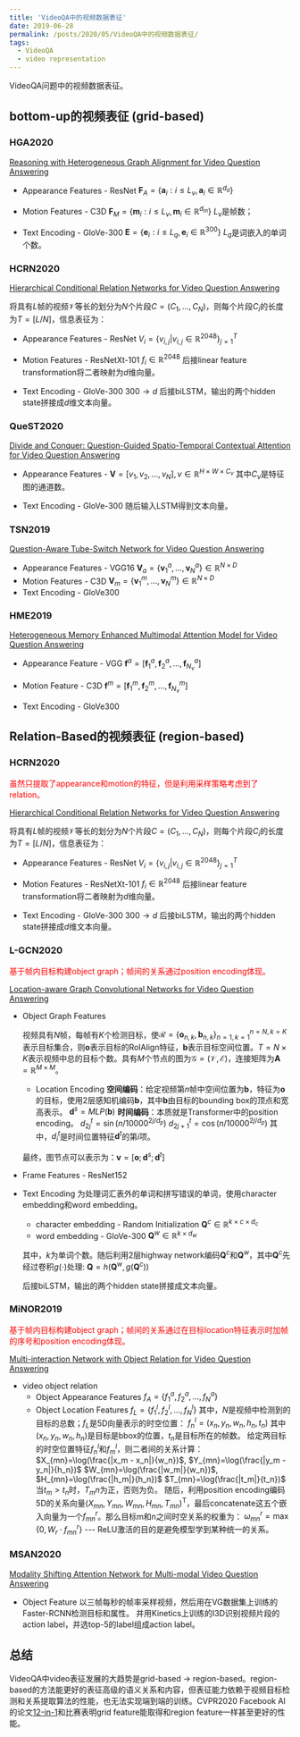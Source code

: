 ```yaml
---
title: 'VideoQA中的视频数据表征'
date: 2019-06-28
permalink: /posts/2020/05/VideoQA中的视频数据表征/
tags:
  - VideoQA
  - video representation
---
```


VideoQA问题中的视频数据表征。

<!-- [TOC] -->

## bottom-up的视频表征 (grid-based)

### HGA2020

[Reasoning with Heterogeneous Graph Alignment for Video Question Answering]([.](https://aaai.org/Papers/AAAI/2020GB/AAAI-JiangP.7061.pdf))

- Appearance Features - ResNet
  $\mathbf{F}_A = \{\mathbf{a}_i: i\leq L_v,\mathbf{a}_i \in \mathbb{R}^{d_a}\}$
- Motion Features - C3D
  $\mathbf{F}_M = \{\mathbf{m}_i: i\leq L_v,\mathbf{m}_i \in \mathbb{R}^{d_m}\}$
$L_v$是帧数；

- Text Encoding - GloVe-300
  $\mathbf{E} = \{\mathbf{e}_i: i\leq L_q,\mathbf{e}_i \in \mathbb{R}^{300}\}$
  $L_q$是词嵌入的单词个数。

### HCRN2020

[Hierarchical Conditional Relation Networks for Video Question Answering](https://arxiv.org/pdf/2002.10698.pdf)

将具有$L$帧的视频$\mathcal{V}$等长的划分为$N$个片段$C=(C_1, ..., C_N)$，则每个片段$C_i$的长度为$T=[L/N]$，信息表征为：

- Appearance Features - ResNet
  $V_i = \{v_{i,j}| v_{i,j} \in \mathbb{R}^{2048}\}_{j=1}^T$
- Motion Features - ResNetXt-101
  $f_i \in \mathbb{R}^{2048}$
  后接linear feature transformation将二者映射为$d$维向量。

- Text Encoding - GloVe-300
  $300 \rightarrow d$
  后接biLSTM，输出的两个hidden state拼接成$d$维文本向量。

### QueST2020

[Divide and Conquer: Question-Guided Spatio-Temporal Contextual Attention for Video Question Answering](https://www.aaai.org/Papers/AAAI/2020GB/AAAI-JiangJ.1655.pdf)

- Appearance Features - 
  $\mathbf{V}=[v_1,v_2,...,v_N], v\in \mathbb{R}^{H\times W\times C_v}$
  其中$C_v$是特征图的通道数。

- Text Encoding - GloVe-300
  随后输入LSTM得到文本向量。
  
### TSN2019

[Question-Aware Tube-Switch Network for Video Question Answering](https://dl.acm.org/doi/abs/10.1145/3343031.3350969)

- Appearance Features - VGG16
  $\mathbf{V}_a=\{\mathbf{v}_1^a,...,\mathbf{v}_N^a \} \in \mathbb{R}^{N\times D}$
- Motion Features - C3D
  $\mathbf{V}_m=\{\mathbf{v}_1^m,...,\mathbf{v}_N^m \} \in \mathbb{R}^{N\times D}$
- Text Encoding - GloVe300

### HME2019

[Heterogeneous Memory Enhanced Multimodal Attention Model for Video Question Answering](https://arxiv.org/pdf/1904.04357.pdf)

- Appearance Feature - VGG
  $\mathbf{f}^a=[\mathbf{f}^a_1, \mathbf{f}^a_2, ..., \mathbf{f}^a_{N_v}]$
- Motion Feature - C3D
  $\mathbf{f}^m=[\mathbf{f}^m_1, \mathbf{f}^m_2, ..., \mathbf{f}^m_{N_v}]$

- Text Encoding - GloVe300
  
## Relation-Based的视频表征 (region-based)

### HCRN2020

<span style="color:red">虽然只提取了appearance和motion的特征，但是利用采样策略考虑到了relation。</span>

[Hierarchical Conditional Relation Networks for Video Question Answering](https://arxiv.org/pdf/2002.10698.pdf)

将具有$L$帧的视频$\mathcal{V}$等长的划分为$N$个片段$C=(C_1, ..., C_N)$，则每个片段$C_i$的长度为$T=[L/N]$，信息表征为：

- Appearance Features - ResNet
  $V_i = \{v_{i,j}| v_{i,j} \in \mathbb{R}^{2048}\}_{j=1}^T$
- Motion Features - ResNetXt-101
  $f_i \in \mathbb{R}^{2048}$
  后接linear feature transformation将二者映射为$d$维向量。

- Text Encoding - GloVe-300
  $300 \rightarrow d$
  后接biLSTM，输出的两个hidden state拼接成$d$维文本向量。

### L-GCN2020

<span style="color:red">基于帧内目标构建object graph；帧间的关系通过position encoding体现。</span>

[Location-aware Graph Convolutional Networks for Video Question Answering](https://tanmingkui.github.io/files/publications/Location-aware.pdf)

- Object Graph Features

  视频具有$N$帧，每帧有$K$个检测目标，使$\mathcal{R}=\{\mathbf{o}_{n,k}, \mathbf{b}_{n,k} \}_{n=1,k=1}^{n=N,k=K}$表示目标集合，则$\mathbf{o}$表示目标的RoIAlign特征，$\mathbf{b}$表示目标空间位置。$T=N\times K$表示视频中总的目标个数。具有$M$个节点的图为$\mathcal{G}=(\mathcal{V}, \mathcal{E})$，连接矩阵为$\bm{A}=\mathbb{R}^{M \times M}$。

  - Location Encoding
    **空间编码**：给定视频第$n$帧中空间位置为$\mathbf{b}$，特征为$\mathbf{o}$的目标，使用2层感知机编码$\mathbf{b}$，其中$\mathbf{b}$由目标的bounding box的顶点和宽高表示。
    $\mathbf{d}^s=MLP(\mathbf{b})$
    **时间编码**：本质就是Transformer中的position encoding。
    $d_{2j}^t=\sin(n/10000^{2j/d_p})$
    $d_{2j+1}^t=\cos(n/10000^{2j/d_p})$
    其中，$d_{i}^t$是时间位置特征$\mathbf{d}^t$的第$i$项。

  最终，图节点可以表示为：$\mathbf{v}=[\mathbf{o};\mathbf{d}^s;\mathbf{d}^t]$

- Frame Features - ResNet152
  
- Text Encoding
  为处理词汇表外的单词和拼写错误的单词，使用character embedding和word embedding。

  - character embedding - Random Initialization
    $\mathbf{Q}^c \in \mathbb{R}^{k \times c \times d_c}$
  - word embedding - GloVe-300
    $\mathbf{Q}^w \in \mathbb{R}^{k \times d_w}$
  
  其中，$k$为单词个数。随后利用2层highway network编码$\mathbf{Q}^c$和$\mathbf{Q}^w$，其中$\mathbf{Q}^c$先经过卷积$g(\cdot)$处理:
  $\mathbf{Q}=h(\mathbf{Q}^w, g(\mathbf{Q}^c))$

  后接biLSTM，输出的两个hidden state拼接成文本向量。

### MiNOR2019

<span style="color:red">基于帧内目标构建object graph；帧间的关系通过在目标location特征表示时加帧的序号和position encoding体现。</span>

[Multi-interaction Network with Object Relation for Video Question Answering](https://dl.acm.org/doi/10.1145/3343031.3351065)

- video object relation
  - Object Appearance Features
    $f_A = \{f_1^a, f_2^a,..., f_N^a \}$
  - Object Location Features
    $f_L = \{f_1^l, f_2^l,..., f_N^l \}$
  其中，$N$是视频中检测到的目标的总数；$f_L$是5D向量表示的时空位置：
    $f_n^l=(x_n, y_n, w_n, h_n, t_n)$
    其中$(x_n, y_n, w_n, h_n)$是目标是bbox的位置，$t_n$是目标所在的帧数。
  给定两目标的时空位置特征$f_n^l$和$f_m^l$，则二者间的关系计算：
  $X_{mn}=\log(\frac{|x_m - x_n|}{w_n})$, $Y_{mn}=\log(\frac{|y_m - y_n|}{h_n})$
  $W_{mn}=\log(\frac{|w_m|}{w_n})$, $H_{mn}=\log(\frac{|h_m|}{h_n})$
  $T_{mn}=\log(\frac{|t_m|}{t_n})$
  当$t_m > t_n$时，$T_mn$为正，否则为负。
  随后，利用position encoding编码5D的关系向量$(X_{mn}, Y_{mn}, W_{mn}, H_{mn}, T_{mn})^{\mathrm{T}}$，最后concatenate这五个嵌入向量为一个$f_{mn}^r$。那么目标m和n之间时空关系的权重为：
  $\omega_{mn}^r=\max \{ 0, W_r \cdot f_{mn}^r \}$  --- ReLU激活的目的是避免模型学到某种统一的关系。

### MSAN2020

[Modality Shifting Attention Network for Multi-modal Video Question Answering](https://openaccess.thecvf.com/content_CVPR_2020/papers/Kim_Modality_Shifting_Attention_Network_for_Multi-Modal_Video_Question_Answering_CVPR_2020_paper.pdf)

- Object Feature
  以三帧每秒的帧率采样视频，然后用在VG数据集上训练的Faster-RCNN检测目标和属性。
  并用Kinetics上训练的I3D识别视频片段的action label，并选top-5的label组成action label。


## 总结

VideoQA中video表征发展的大趋势是grid-based $\rightarrow$ region-based。region-based的方法能更好的表征高级的语义关系和内容，但表征能力依赖于视频目标检测和关系提取算法的性能，也无法实现端到端的训练。CVPR2020 Facebook AI的论文[12-in-1](https://research.fb.com/wp-content/uploads/2020/06/12-in-1-Multi-Task-Vision-and-Language-Representation-Learning-v2.pdf)和比赛表明grid feature能取得和region feature一样甚至更好的性能。
